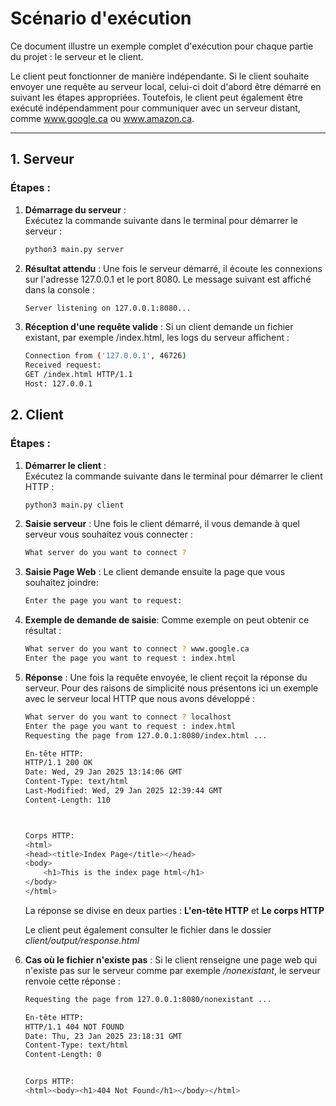 # **Scénario d'exécution**

Ce document illustre un exemple complet d'exécution pour chaque partie du projet : le serveur et le client.

Le client peut fonctionner de manière indépendante. 
Si le client souhaite envoyer une requête au serveur local, celui-ci doit d'abord être démarré en suivant les étapes appropriées. 
Toutefois, le client peut également être exécuté indépendamment pour communiquer avec un serveur distant, comme www.google.ca ou www.amazon.ca.

---

## **1. Serveur**

### Étapes :
1. **Démarrage du serveur** :  
   Exécutez la commande suivante dans le terminal pour démarrer le serveur :
   ```bash
   python3 main.py server
   ```
2. **Résultat attendu** :
    Une fois le serveur démarré, il écoute les connexions sur l'adresse 127.0.0.1 et le port 8080. Le message suivant est affiché dans la console :
    ```bash
    Server listening on 127.0.0.1:8080...
    ```
3. **Réception d'une requête valide** :
    Si un client demande un fichier existant, par exemple /index.html, les logs du serveur affichent :
    ```bash
    Connection from ('127.0.0.1', 46726)
    Received request:
    GET /index.html HTTP/1.1
    Host: 127.0.0.1
    ```

## **2. Client**

### Étapes :
1. **Démarrer le client** :  
   Exécutez la commande suivante dans le terminal pour démarrer le client HTTP :
   ```bash
   python3 main.py client
   ```
2. **Saisie serveur** :
    Une fois le client démarré, il vous demande à quel serveur vous souhaitez vous connecter :
    ```bash
    What server do you want to connect ?
    ```

3. **Saisie Page Web** :
    Le client demande ensuite la page que vous souhaitez joindre:
    ```bash
    Enter the page you want to request:
    ```

3. **Exemple de demande de saisie**:
    Comme exemple on peut obtenir ce résultat : 
    ```bash
    What server do you want to connect ? www.google.ca
    Enter the page you want to request : index.html
    ```

4. **Réponse** :
    Une fois la requête envoyée, le client reçoit la réponse du serveur. Pour des raisons de simplicité nous présentons ici un exemple avec le serveur local HTTP que nous avons développé : 
    ```bash
    What server do you want to connect ? localhost
    Enter the page you want to request : index.html
    Requesting the page from 127.0.0.1:8080/index.html ...

    En-tête HTTP:
    HTTP/1.1 200 OK
    Date: Wed, 29 Jan 2025 13:14:06 GMT
    Content-Type: text/html
    Last-Modified: Wed, 29 Jan 2025 12:39:44 GMT
    Content-Length: 110



    Corps HTTP:
    <html>
    <head><title>Index Page</title></head>
    <body>
        <h1>This is the index page html</h1>
    </body>
    </html>
    ```

    La réponse se divise en deux parties : **L'en-tête HTTP** et **Le corps HTTP**

    Le client peut également consulter le fichier dans le dossier *client/output/response.html*

5. **Cas où le fichier n'existe pas** :
    Si le client renseigne une page web qui n'existe pas sur le serveur comme par exemple */nonexistant*, le serveur renvoie cette réponse : 
    ```bash
    Requesting the page from 127.0.0.1:8080/nonexistant ...

    En-tête HTTP:
    HTTP/1.1 404 NOT FOUND
    Date: Thu, 23 Jan 2025 23:18:31 GMT
    Content-Type: text/html
    Content-Length: 0


    Corps HTTP:
    <html><body><h1>404 Not Found</h1></body></html>
    ```